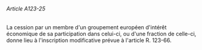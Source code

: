 ###### Article A123-25

La cession par un membre d'un groupement européen d'intérêt économique de sa participation dans celui-ci, ou d'une fraction de celle-ci, donne lieu à l'inscription modificative prévue à l'article R. 123-66.

